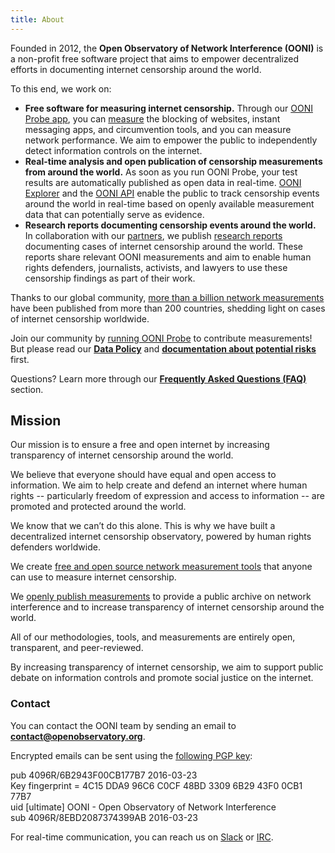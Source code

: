 ```yaml
---
title: About
---
```


Founded in 2012, the **Open Observatory of Network Interference (OONI)** is a non-profit free software project that aims to empower decentralized efforts in documenting internet censorship around the world.

To this end, we work on:

*   **Free software for measuring internet censorship.** Through our [OONI Probe app](https://ooni.org/install/), you can [measure](https://ooni.org/nettest/) the blocking of websites, instant messaging apps, and circumvention tools, and you can measure network performance. We aim to empower the public to independently detect information controls on the internet.
*   **Real-time analysis and open publication of censorship measurements from around the world.** As soon as you run OONI Probe, your test results are automatically published as open data in real-time. [OONI Explorer](https://explorer.ooni.org/) and the [OONI API](https://api.ooni.io/) enable the public to track censorship events around the world in real-time based on openly available measurement data that can potentially serve as evidence.
*   **Research reports documenting censorship events around the world.** In collaboration with our [partners](https://ooni.org/partners), we publish [research reports](https://ooni.org/reports/) documenting cases of internet censorship around the world. These reports share relevant OONI measurements and aim to enable human rights defenders, journalists, activists, and lawyers to use these censorship findings as part of their work.

Thanks to our global community, [more than a billion network measurements](https://explorer.ooni.org/) have been published from more than 200 countries, shedding light on cases of internet censorship worldwide.

Join our community by [running OONI Probe](https://ooni.org/install/) to contribute measurements! But please read our **[Data Policy](/about/data-policy)** and **[documentation about potential risks](/about/risks/)** first.

Questions? Learn more through our **[Frequently Asked Questions (FAQ)](https://ooni.org/support/faq/)** section.

## Mission

Our mission is to ensure a free and open internet by increasing transparency of internet censorship around the world.

We believe that everyone should have equal and open access to information. We aim to help create and defend an internet where human rights -- particularly freedom of expression and access to information -- are promoted and protected around the world.

We know that we can’t do this alone. This is why we have built a decentralized internet censorship observatory, powered by human rights defenders worldwide.

We create [free and open source network measurement tools](https://ooni.org/install/) that anyone can use to measure internet censorship.

We [openly publish measurements](https://ooni.org/data/) to provide a public archive on network interference and to increase transparency of internet censorship around the world.

All of our methodologies, tools, and measurements are entirely open, transparent, and peer-reviewed.

By increasing transparency of internet censorship, we aim to support public debate on information controls and promote social justice on the internet.

### Contact

You can contact the OONI team by sending an email to **contact@openobservatory.org**.

Encrypted emails can be sent using the [following PGP key](https://keyserver.ubuntu.com/pks/lookup?fingerprint=on&op=index&search=0x4C15DDA996C6C0CF48BD33096B2943F00CB177B7):

pub 4096R/6B2943F00CB177B7 2016-03-23  
Key fingerprint = 4C15 DDA9 96C6 C0CF 48BD 3309 6B29 43F0 0CB1 77B7  
uid \[ultimate\] OONI - Open Observatory of Network Interference  
sub 4096R/8EBD2087374399AB 2016-03-23  

For real-time communication, you can reach us on [Slack](https://slack.ooni.org/) or [IRC](ircs://irc.oftc.net:6697/#ooni).